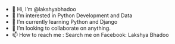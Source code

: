 - 👋 Hi, I’m @lakshyabhadoo
- 👀 I’m interested in Python Development and Data
- 🌱 I’m currently learning Python and Django
- 💞️ I’m looking to collaborate on anything.
- 📫 How to reach me : Search me on Facebook: Lakshya Bhadoo

<!---
lakshyabhadoo/lakshyabhadoo is a ✨ special ✨ repository because its `README.md` (this file) appears on your GitHub profile.
You can click the Preview link to take a look at your changes.
--->
